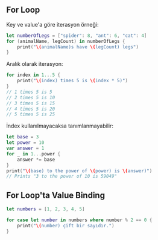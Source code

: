 ## For Loop

Key ve value'a göre iterasyon örneği:

```swift
let numberOfLegs = ["spider": 8, "ant": 6, "cat": 4]
for (animalName, legCount) in numberOfLegs {
    print("\(animalName)s have \(legCount) legs")
}
```

Aralık olarak iterasyon:

```swift
for index in 1...5 {
    print("\(index) times 5 is \(index * 5)")
}
// 1 times 5 is 5
// 2 times 5 is 10
// 3 times 5 is 15
// 4 times 5 is 20
// 5 times 5 is 25
```

İndex kullanılmayacaksa tanımlanmayabilir:

```swift
let base = 3
let power = 10
var answer = 1
for _ in 1...power {
    answer *= base
}
print("\(base) to the power of \(power) is \(answer)")
// Prints "3 to the power of 10 is 59049"
```

## For Loop'ta Value Binding

```swift
let numbers = [1, 2, 3, 4, 5]

for case let number in numbers where number % 2 == 0 {
    print("\(number) çift bir sayıdır.")
}
```

